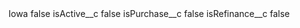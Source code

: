 <?xml version="1.0" encoding="UTF-8"?>
<CustomMetadata xmlns="http://soap.sforce.com/2006/04/metadata" xmlns:xsi="http://www.w3.org/2001/XMLSchema-instance" xmlns:xsd="http://www.w3.org/2001/XMLSchema">
    <label>Iowa</label>
    <protected>false</protected>
    <values>
        <field>isActive__c</field>
        <value xsi:type="xsd:boolean">false</value>
    </values>
    <values>
        <field>isPurchase__c</field>
        <value xsi:type="xsd:boolean">false</value>
    </values>
    <values>
        <field>isRefinance__c</field>
        <value xsi:type="xsd:boolean">false</value>
    </values>
</CustomMetadata>
